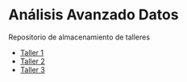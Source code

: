 # Análisis Avanzado Datos

Repositorio de almacenamiento de talleres

- [Taller 1](https://diegoa-rodriguezc.github.io/Analisis_Avanzado_Datos/Taller_1/Taller_1.html)
- [Taller 2](https://diegoa-rodriguezc.github.io/Analisis_Avanzado_Datos/Taller_2/Taller_2.html)
- [Taller 3](https://diegoa-rodriguezc.github.io/Analisis_Avanzado_Datos/Taller_3/Taller_3.html)

